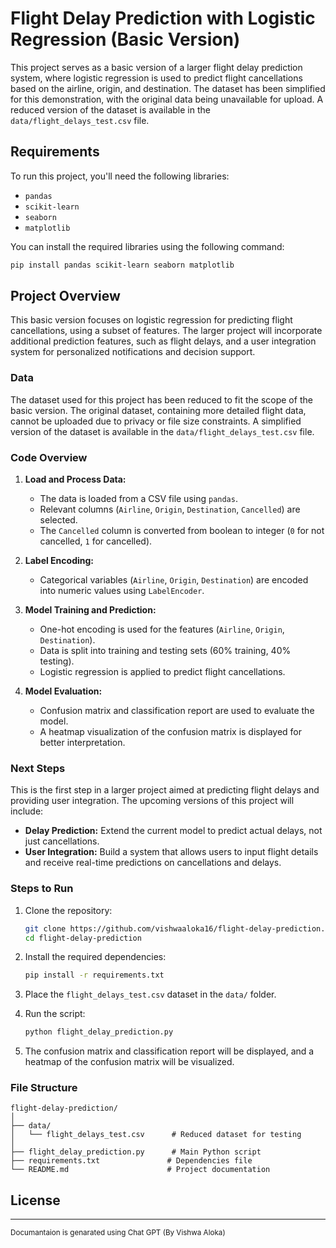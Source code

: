 # Flight Delay Prediction with Logistic Regression (Basic Version)

This project serves as a basic version of a larger flight delay prediction system, where logistic regression is used to predict flight cancellations based on the airline, origin, and destination. The dataset has been simplified for this demonstration, with the original data being unavailable for upload. A reduced version of the dataset is available in the `data/flight_delays_test.csv` file.

## Requirements

To run this project, you'll need the following libraries:

* `pandas`
* `scikit-learn`
* `seaborn`
* `matplotlib`

You can install the required libraries using the following command:

```bash
pip install pandas scikit-learn seaborn matplotlib
```

## Project Overview

This basic version focuses on logistic regression for predicting flight cancellations, using a subset of features. The larger project will incorporate additional prediction features, such as flight delays, and a user integration system for personalized notifications and decision support.

### Data

The dataset used for this project has been reduced to fit the scope of the basic version. The original dataset, containing more detailed flight data, cannot be uploaded due to privacy or file size constraints. A simplified version of the dataset is available in the `data/flight_delays_test.csv` file.

### Code Overview

1. **Load and Process Data:**

   * The data is loaded from a CSV file using `pandas`.
   * Relevant columns (`Airline`, `Origin`, `Destination`, `Cancelled`) are selected.
   * The `Cancelled` column is converted from boolean to integer (`0` for not cancelled, `1` for cancelled).

2. **Label Encoding:**

   * Categorical variables (`Airline`, `Origin`, `Destination`) are encoded into numeric values using `LabelEncoder`.

3. **Model Training and Prediction:**

   * One-hot encoding is used for the features (`Airline`, `Origin`, `Destination`).
   * Data is split into training and testing sets (60% training, 40% testing).
   * Logistic regression is applied to predict flight cancellations.

4. **Model Evaluation:**

   * Confusion matrix and classification report are used to evaluate the model.
   * A heatmap visualization of the confusion matrix is displayed for better interpretation.

### Next Steps

This is the first step in a larger project aimed at predicting flight delays and providing user integration. The upcoming versions of this project will include:

* **Delay Prediction:** Extend the current model to predict actual delays, not just cancellations.
* **User Integration:** Build a system that allows users to input flight details and receive real-time predictions on cancellations and delays.

### Steps to Run

1. Clone the repository:

   ```bash
   git clone https://github.com/vishwaaloka16/flight-delay-prediction.git
   cd flight-delay-prediction
   ```

2. Install the required dependencies:

   ```bash
   pip install -r requirements.txt
   ```

3. Place the `flight_delays_test.csv` dataset in the `data/` folder.

4. Run the script:

   ```bash
   python flight_delay_prediction.py
   ```

5. The confusion matrix and classification report will be displayed, and a heatmap of the confusion matrix will be visualized.

### File Structure

```
flight-delay-prediction/
│
├── data/
│   └── flight_delays_test.csv      # Reduced dataset for testing
│
├── flight_delay_prediction.py      # Main Python script
├── requirements.txt               # Dependencies file
└── README.md                      # Project documentation
```

## License
---
<small>Documantaion is genarated using Chat GPT (By Vishwa Aloka)</small>
